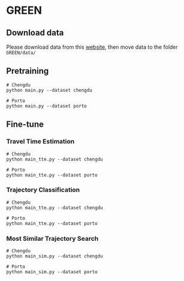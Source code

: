 # GREEN

## Download data
Please download data from this [website](https://drive.google.com/drive/folders/1DZQIpoVy4TC9bGTnsNAbodMHC3GnfN7C?usp=drive_link), then move data to the folder `GREEN/data/`

## Pretraining

```
# Chengdu
python main.py --dataset chengdu

# Porto
python main.py --dataset porto 
```

## Fine-tune

### Travel Time Estimation
```
# Chengdu
python main_tte.py --dataset chengdu

# Porto
python main_tte.py --dataset porto 
```

### Trajectory Classification
```
# Chengdu
python main_tte.py --dataset chengdu

# Porto
python main_tte.py --dataset porto 
```

### Most Similar Trajectory Search
```
# Chengdu
python main_sim.py --dataset chengdu

# Porto
python main_sim.py --dataset porto 
```
